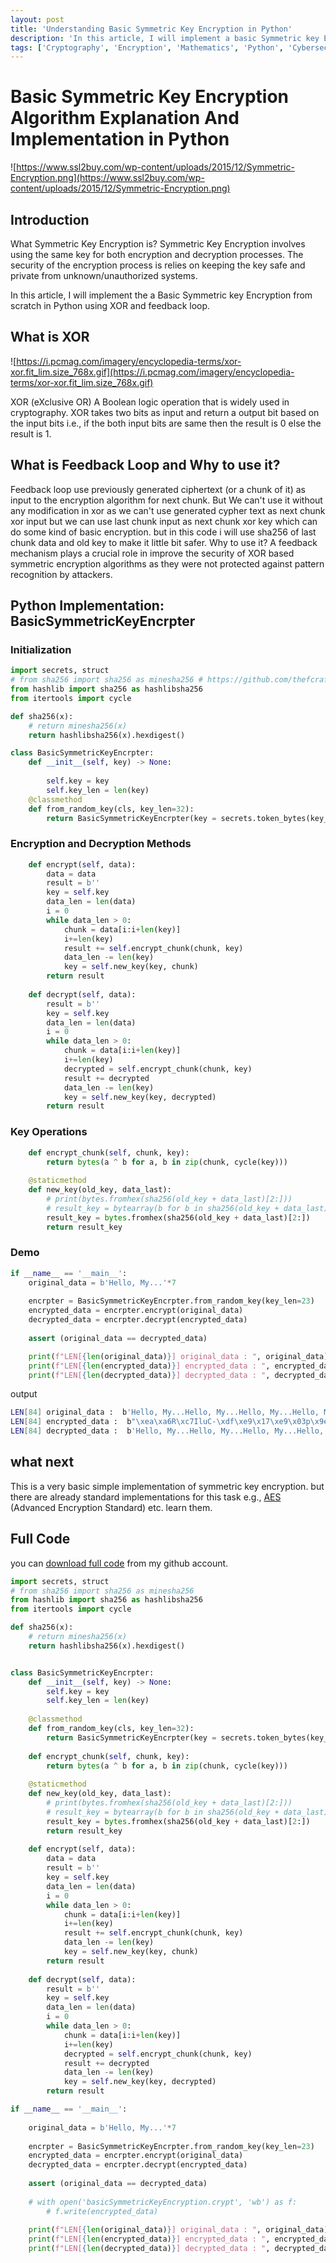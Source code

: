 ```yaml
---
layout: post
title: 'Understanding Basic Symmetric Key Encryption in Python'
description: 'In this article, I will implement a basic Symmetric key Encryption algorithm from scratch in Python using XOR and feedback.'
tags: ['Cryptography', 'Encryption', 'Mathematics', 'Python', 'Cybersecurity']
---
```


# Basic Symmetric Key Encryption Algorithm Explanation And Implementation in Python

![https://www.ssl2buy.com/wp-content/uploads/2015/12/Symmetric-Encryption.png](https://www.ssl2buy.com/wp-content/uploads/2015/12/Symmetric-Encryption.png)

## Introduction

What Symmetric Key Encryption is? Symmetric Key Encryption involves using the same key for both encryption and decryption processes. The security of the encryption process is relies on keeping the key safe and private from unknown/unauthorized systems.

In this article, I will implement the a Basic Symmetric key Encryption from scratch in Python using XOR and feedback loop.

## What is XOR

![https://i.pcmag.com/imagery/encyclopedia-terms/xor-xor.fit_lim.size_768x.gif](https://i.pcmag.com/imagery/encyclopedia-terms/xor-xor.fit_lim.size_768x.gif)

XOR (eXclusive OR) A Boolean logic operation that is widely used in cryptography. XOR takes two bits as input and return a output bit based on the input bits i.e., if the both input bits are same then the result is 0 else the result is 1.

## What is Feedback Loop and Why to use it?

Feedback loop use previously generated ciphertext (or a chunk of it) as input to the encryption algorithm for next chunk. But We can't use it without any modification in xor as we can't use generated cypher text as next chunk xor input but we can use last chunk input as next chunk xor key which can do some kind of basic encryption. but in this code i will use sha256 of last chunk data and old key to make it little bit safer. Why to use it? A feedback mechanism plays a crucial role in improve the security of XOR based symmetric encryption algorithms as they were not protected against pattern recognition by attackers.

## Python Implementation: BasicSymmetricKeyEncrpter

### Initialization

```python
import secrets, struct
# from sha256 import sha256 as minesha256 # https://github.com/thefcraft/thefcraft-cryptography/blob/main/sha256.py
from hashlib import sha256 as hashlibsha256
from itertools import cycle

def sha256(x):
    # return minesha256(x)
    return hashlibsha256(x).hexdigest()

class BasicSymmetricKeyEncrpter:
    def __init__(self, key) -> None:
        
        self.key = key
        self.key_len = len(key)
    @classmethod
    def from_random_key(cls, key_len=32):
        return BasicSymmetricKeyEncrpter(key = secrets.token_bytes(key_len))
```

### Encryption and Decryption Methods

```python
    def encrypt(self, data):
        data = data
        result = b''
        key = self.key
        data_len = len(data)
        i = 0
        while data_len > 0:
            chunk = data[i:i+len(key)]
            i+=len(key)
            result += self.encrypt_chunk(chunk, key)
            data_len -= len(key)
            key = self.new_key(key, chunk)
        return result
    
    def decrypt(self, data):
        result = b''
        key = self.key
        data_len = len(data)
        i = 0
        while data_len > 0:
            chunk = data[i:i+len(key)]
            i+=len(key)
            decrypted = self.encrypt_chunk(chunk, key)
            result += decrypted
            data_len -= len(key)
            key = self.new_key(key, decrypted)
        return result
```

### Key Operations

```python
    def encrypt_chunk(self, chunk, key):
        return bytes(a ^ b for a, b in zip(chunk, cycle(key)))
    
    @staticmethod
    def new_key(old_key, data_last):
        # print(bytes.fromhex(sha256(old_key + data_last)[2:]))
        # result_key = bytearray(b for b in sha256(old_key + data_last)[2:].encode())
        result_key = bytes.fromhex(sha256(old_key + data_last)[2:])
        return result_key
```

### Demo

```python
if __name__ == '__main__':
    original_data = b'Hello, My...'*7
    
    encrpter = BasicSymmetricKeyEncrpter.from_random_key(key_len=23)
    encrypted_data = encrpter.encrypt(original_data)
    decrypted_data = encrpter.decrypt(encrypted_data)
    
    assert (original_data == decrypted_data)

    print(f"LEN[{len(original_data)}] original_data : ", original_data)
    print(f"LEN[{len(encrypted_data)}] encrypted_data : ", encrypted_data)
    print(f"LEN[{len(decrypted_data)}] decrypted_data : ", decrypted_data) 
```

output

```bash
LEN[84] original_data :  b'Hello, My...Hello, My...Hello, My...Hello, My...Hello, My...Hello, My...Hello, My...'
LEN[84] encrypted_data :  b"\xea\xa6R\xc7IluC-\xdf\xe9\x17\xe9\x03p\x9e(\xc2t\x87\xf9.\x05\x1e\x03B\xbe\x06\x96\xdd\xaf\xbbMs|7'HC\x9b\x15\x14\xe9\xcd-\xc9\x8e|F\x13\x08Py\xe2}\xa2M\x16\x9aH\x0b\xc5\xaa\xf2\xa8F;\xe2^\xa3\xd1\x04\xe8\xf4i\x9bp\x0f\x1f&\x0f\xb8\x90\xbd"
LEN[84] decrypted_data :  b'Hello, My...Hello, My...Hello, My...Hello, My...Hello, My...Hello, My...Hello, My...'
```

## what next

This is a very basic simple implementation of symmetric key encryption. but there are already standard implementations for this task e.g., [AES](https://en.wikipedia.org/wiki/Advanced_Encryption_Standard) (Advanced Encryption Standard) etc. learn them.

## Full Code

you can [download full code](https://github.com/thefcraft/thefcraft-cryptography/blob/main/basicSymmetricKeyEncryption.py) from my github account.

```python
import secrets, struct
# from sha256 import sha256 as minesha256
from hashlib import sha256 as hashlibsha256
from itertools import cycle

def sha256(x):
    # return minesha256(x)
    return hashlibsha256(x).hexdigest()


class BasicSymmetricKeyEncrpter:
    def __init__(self, key) -> None:
        self.key = key
        self.key_len = len(key)
        
    @classmethod
    def from_random_key(cls, key_len=32):
        return BasicSymmetricKeyEncrpter(key = secrets.token_bytes(key_len))
    
    def encrypt_chunk(self, chunk, key):
        return bytes(a ^ b for a, b in zip(chunk, cycle(key)))
    
    @staticmethod
    def new_key(old_key, data_last):
        # print(bytes.fromhex(sha256(old_key + data_last)[2:]))
        # result_key = bytearray(b for b in sha256(old_key + data_last)[2:].encode())
        result_key = bytes.fromhex(sha256(old_key + data_last)[2:])
        return result_key
    
    def encrypt(self, data):
        data = data
        result = b''
        key = self.key
        data_len = len(data)
        i = 0
        while data_len > 0:
            chunk = data[i:i+len(key)]
            i+=len(key)
            result += self.encrypt_chunk(chunk, key)
            data_len -= len(key)
            key = self.new_key(key, chunk)
        return result
    
    def decrypt(self, data):
        result = b''
        key = self.key
        data_len = len(data)
        i = 0
        while data_len > 0:
            chunk = data[i:i+len(key)]
            i+=len(key)
            decrypted = self.encrypt_chunk(chunk, key)
            result += decrypted
            data_len -= len(key)
            key = self.new_key(key, decrypted)
        return result

if __name__ == '__main__':
    
    original_data = b'Hello, My...'*7
    
    encrpter = BasicSymmetricKeyEncrpter.from_random_key(key_len=23)
    encrypted_data = encrpter.encrypt(original_data)
    decrypted_data = encrpter.decrypt(encrypted_data)
    
    assert (original_data == decrypted_data)
    
    # with open('basicSymmetricKeyEncryption.crypt', 'wb') as f:
        # f.write(encrypted_data)
    
    print(f"LEN[{len(original_data)}] original_data : ", original_data)
    print(f"LEN[{len(encrypted_data)}] encrypted_data : ", encrypted_data)
    print(f"LEN[{len(decrypted_data)}] decrypted_data : ", decrypted_data)
```
